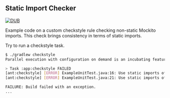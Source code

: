 ## Static Import Checker

[![DUB](https://img.shields.io/dub/l/vibe-d.svg)]()

Example code on a custom checkstyle rule checking non-static Mockito imports. This check brings consistency in terms of static imports.

Try to run a checkstyle task.
```bash
$ ./gradlew checkstyle
Parallel execution with configuration on demand is an incubating feature.

> Task :app:checkstyle FAILED
[ant:checkstyle] [ERROR] ExampleUnitTest.java:16: Use static imports of Mockito for better readability. [UseStaticImports]
[ant:checkstyle] [ERROR] ExampleUnitTest.java:21: Use static imports of Mockito for better readability. [UseStaticImports]

FAILURE: Build failed with an exception.
...
